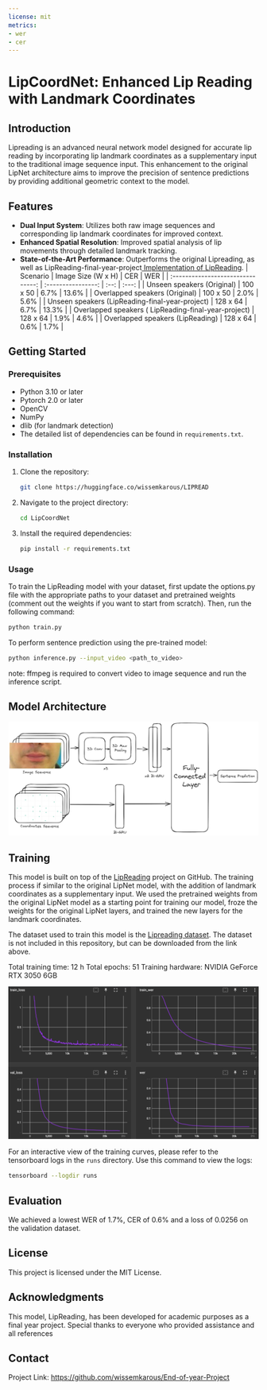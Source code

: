 ```yaml
---
license: mit
metrics:
- wer
- cer
---
```


# LipCoordNet: Enhanced Lip Reading with Landmark Coordinates

## Introduction

Lipreading is an advanced neural network model designed for accurate lip reading by incorporating lip landmark coordinates as a supplementary input to the traditional image sequence input. This enhancement to the original LipNet architecture aims to improve the precision of sentence predictions by providing additional geometric context to the model.

## Features

- **Dual Input System**: Utilizes both raw image sequences and corresponding lip landmark coordinates for improved context.
- **Enhanced Spatial Resolution**: Improved spatial analysis of lip movements through detailed landmark tracking.
- **State-of-the-Art Performance**: Outperforms the original Lipreading, as well as  LipReading-final-year-project[ Implementation of LipReading](https://github.com/wissemkarous/Lip-reading-Final-Year-Project).
  | Scenario | Image Size (W x H) | CER | WER |
  | :-------------------------------: | :----------------: | :--: | :---: |
  | Unseen speakers (Original) | 100 x 50 | 6.7% | 13.6% |
  | Overlapped speakers (Original) | 100 x 50 | 2.0% | 5.6% |
  | Unseen speakers (LipReading-final-year-project) | 128 x 64 | 6.7% | 13.3% |
  | Overlapped speakers ( LipReading-final-year-project) | 128 x 64 | 1.9% | 4.6% |
  | Overlapped speakers (LipReading) | 128 x 64 | 0.6% | 1.7% |

## Getting Started

### Prerequisites

- Python 3.10 or later
- Pytorch 2.0 or later
- OpenCV
- NumPy
- dlib (for landmark detection)
- The detailed list of dependencies can be found in `requirements.txt`.

### Installation

1. Clone the repository:

   ```bash
   git clone https://huggingface.co/wissemkarous/LIPREAD
   ```

2. Navigate to the project directory:
   ```bash
   cd LipCoordNet
   ```
3. Install the required dependencies:
   ```bash
   pip install -r requirements.txt
   ```

### Usage

To train the LipReading model with your dataset, first update the options.py file with the appropriate paths to your dataset and pretrained weights (comment out the weights if you want to start from scratch). Then, run the following command:

```bash
python train.py
```

To perform sentence prediction using the pre-trained model:

```bash
python inference.py --input_video <path_to_video>
```

note: ffmpeg is required to convert video to image sequence and run the inference script.

## Model Architecture

![LipReading model architecture](./assets/LipCoordNet_model_architecture.png)

## Training

This model is built on top of the [LipReading](https://github.com/wissemkarous/Lip-reading-Final-Year-Project) project on GitHub. The training process if similar to the original LipNet model, with the addition of landmark coordinates as a supplementary input. We used the pretrained weights from the original LipNet model as a starting point for training our model, froze the weights for the original LipNet layers, and trained the new layers for the landmark coordinates.

The dataset used to train this model is the [Lipreading dataset](https://huggingface.co/datasets/wissemkarous/lipreading). The dataset is not included in this repository, but can be downloaded from the link above.

Total training time: 12 h
Total epochs: 51
Training hardware: NVIDIA GeForce RTX 3050 6GB

![LipReading training curves](./assets/training_graphs.png)

For an interactive view of the training curves, please refer to the tensorboard logs in the `runs` directory.
Use this command to view the logs:

```bash
tensorboard --logdir runs
```

## Evaluation

We achieved a lowest WER of 1.7%, CER of 0.6% and a loss of 0.0256 on the validation dataset.

## License

This project is licensed under the MIT License.

## Acknowledgments

This model, LipReading, has been developed for academic purposes as a final year project. Special thanks to everyone who provided assistance and all references
## Contact

Project Link: https://github.com/wissemkarous/End-of-year-Project